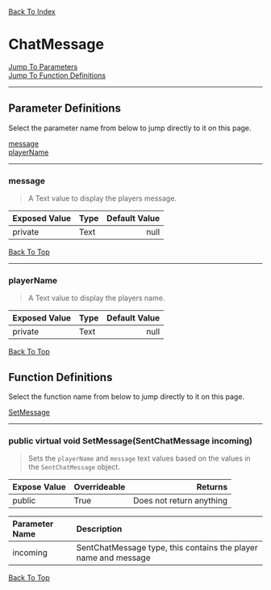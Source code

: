 [Back To Index](../../index.md)

# ChatMessage

[Jump To Parameters](#parameter-definitions)<br/>
[Jump To Function Definitions](#functions-definitions)<br/>

--------------------------------------------------------
## Parameter Definitions<a name="parameter-definitions"></a>

Select the parameter name from below to jump directly to it on this page.

[message](#parameter-message)<br>
[playerName](#parameter-playerName)<br>

------------------
### message<a name="parameter-message"></a>

> A Text value to display the players message.

| Exposed Value | Type | Default Value |
|:---|:---|---:|
|private |Text|null

[Back To Top](#)

------------------
### playerName<a name="parameter-playerName"></a>

> A Text value to display the players name.

| Exposed Value | Type | Default Value |
|:---|:---|---:|
|private |Text|null

[Back To Top](#)

## Function Definitions<a name="functions-definitions"></a>

Select the function name from below to jump directly to it on this page.

[SetMessage](#SetMessage)<br>

------------------
### public virtual void SetMessage(SentChatMessage incoming)<a name="SetMessage"></a>

>   Sets the `playerName` and `message` text values based on the values in the `SentChatMessage` object. 

| Expose Value | Overrideable | Returns |
|:---|:---|---:|
|public|True|Does not return anything|

| Parameter Name | Description |
|:---|:---|
|incoming|SentChatMessage type, this contains the player name and message|

[Back To Top](#)

